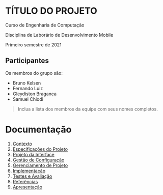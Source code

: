 # TÍTULO DO PROJETO

Curso de Engenharia de Computação

Disciplina de Laborário de Desenvolvimento Mobile

Primeiro semestre de 2021

## Participantes

Os membros do grupo são: 
- Bruno Kelsen
- Fernando Luiz
- Gleydiston Braganca
- Samuel Chiodi

> Inclua a lista dos membros da equipe com seus nomes completos.

# Documentação

1. [Contexto](docs/1-Contexto.md)
2. [Especificações do Projeto](docs/2-Especificação.md)
3. [Projeto da Interface](docs/3-Interface.md)
4. [Gestão de Configuração](docs/4-Gestão-Configuração.md)
5. [Gerenciamento de Projeto](docs/5-Gerenciamento-Projeto.md)
6. [Implementação](docs/6-Implementação.md)
7. [Testes e Avaliação](docs/7-Testes.md)
8. [Referências](docs/8-Referências.md)
9. [Apresentação](docs/9-Apresentação.md)
